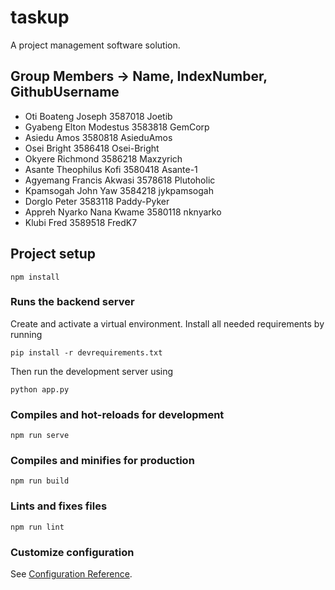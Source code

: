 # taskup
A project management software solution.


## Group Members -> Name, IndexNumber, GithubUsername
  - Oti Boateng Joseph        3587018         Joetib
  - Gyabeng Elton Modestus    3583818         GemCorp
  - Asiedu Amos               3580818         AsieduAmos
  - Osei Bright               3586418         Osei-Bright
  - Okyere Richmond           3586218         Maxzyrich
  - Asante Theophilus Kofi    3580418         Asante-1
  - Agyemang Francis Akwasi   3578618         Plutoholic
  - Kpamsogah John Yaw        3584218         jykpamsogah
  - Dorglo Peter              3583118         Paddy-Pyker
  - Appreh Nyarko Nana Kwame  3580118         nknyarko
  - Klubi Fred                3589518         FredK7

## Project setup
```
npm install
```

### Runs the backend server
Create and activate a virtual environment.
Install all needed requirements by running

```
pip install -r devrequirements.txt
```

Then run the development server using
```
python app.py
```

### Compiles and hot-reloads for development
```
npm run serve
```

### Compiles and minifies for production
```
npm run build
```

### Lints and fixes files
```
npm run lint
```

### Customize configuration
See [Configuration Reference](https://cli.vuejs.org/config/).
